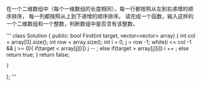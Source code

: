 
在一个二维数组中（每个一维数组的长度相同），每一行都按照从左到右递增的顺序排序，
每一列都按照从上到下递增的顺序排序。
请完成一个函数，输入这样的一个二维数组和一个整数，判断数组中是否含有该整数。


'''
class Solution {
public:
    bool Find(int target, vector<vector<int>> array) {
        int col = array[0].size();
        int row = array.size();
        int i = 0, j = row -1;
        while(i <= col -1 && j >= 0){
            if(target < array[j][i])
                j -- ;
            else if(target > array[j][i])
                i ++ ;
            else return true;
        }
        return false;
         
    }
};
'''